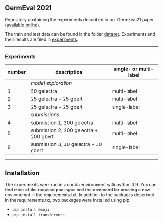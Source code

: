 ## GermEval 2021

Repository containing the experiments described in our GermEval21 paper ([available online](http://)).

The train and test data can be found in the folder [dataset](./dataset).
Experiments and their results are filed in [experiments](./experiments). 

---
### Experiments

|number|description|single- or multi-label|
|---|---|---|
| |*model exploration*| |
|1|50 gelectra|multi-label|
|2|25 gelectra + 25 gbert|multi-label|
|3|25 gelectra + 25 gbert|single-label|
| |*submissions*| |
|4|submission 1, 200 gelectra|multi-label|
|5|submission 2, 200 gelectra + 200 gbert|multi-label|
|6|submission 3, 30 gelectra + 30 gbert|single-label|

---
## Installation

The experiments were run in a conda environment with python 3.9.
You can find most of the required packages and the command for creating a new environemnt in the requirements.txt.
In addition to the packages described in the requirements.txt, two packages were installed using pip:
* `pip install emoji`
* `pip install transformers`